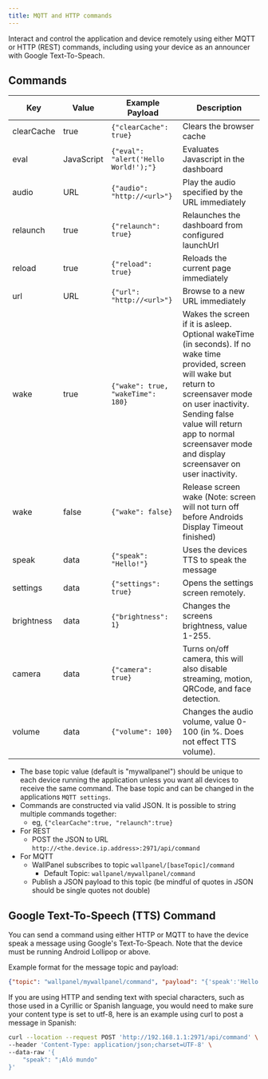 ```yaml
---
title: MQTT and HTTP commands
---
```


Interact and control the application and device remotely using either MQTT or HTTP (REST) commands, including using your device as an announcer with Google Text-To-Speach.

## Commands

| Key        | Value      | Example Payload                      | Description                                                                                                                                                                                                                                                                |
| ---------- | ---------- | ------------------------------------ | -------------------------------------------------------------------------------------------------------------------------------------------------------------------------------------------------------------------------------------------------------------------------- |
| clearCache | true       | `{"clearCache": true}`               | Clears the browser cache                                                                                                                                                                                                                                                   |
| eval       | JavaScript | `{"eval": "alert('Hello World!');"}` | Evaluates Javascript in the dashboard                                                                                                                                                                                                                                      |
| audio      | URL        | `{"audio": "http://<url>"}`          | Play the audio specified by the URL immediately                                                                                                                                                                                                                            |
| relaunch   | true       | `{"relaunch": true}`                 | Relaunches the dashboard from configured launchUrl                                                                                                                                                                                                                         |
| reload     | true       | `{"reload": true}`                   | Reloads the current page immediately                                                                                                                                                                                                                                       |
| url        | URL        | `{"url": "http://<url>"}`            | Browse to a new URL immediately                                                                                                                                                                                                                                            |
| wake       | true       | `{"wake": true, "wakeTime": 180}`    | Wakes the screen if it is asleep. Optional wakeTime (in seconds). If no wake time provided, screen will wake but return to screensaver mode on user inactivity. Sending false value will return app to normal screensaver mode and display screensaver on user inactivity. |
| wake       | false      | `{"wake": false}`                    | Release screen wake (Note: screen will not turn off before Androids Display Timeout finished)                                                                                                                                                                              |
| speak      | data       | `{"speak": "Hello!"}`                | Uses the devices TTS to speak the message                                                                                                                                                                                                                                  |
| settings   | data       | `{"settings": true}`                 | Opens the settings screen remotely.                                                                                                                                                                                                                                        |
| brightness | data       | `{"brightness": 1}`                  | Changes the screens brightness, value 1-255.                                                                                                                                                                                                                               |
| camera     | data       | `{"camera": true}`                   | Turns on/off camera, this will also disable streaming, motion, QRCode, and face detection.                                                                                                                                                                                 |
| volume     | data       | `{"volume": 100}`                    | Changes the audio volume, value 0-100 (in %. Does not effect TTS volume).                                                                                                                                                                                                  |

- The base topic value (default is "mywallpanel") should be unique to each device running the application unless you want all devices to receive the same command. The base topic and can be changed in the applications `MQTT settings`.
- Commands are constructed via valid JSON. It is possible to string multiple commands together:
  - eg, `{"clearCache":true, "relaunch":true}`
- For REST
  - POST the JSON to URL `http://<the.device.ip.address>:2971/api/command`
- For MQTT
  - WallPanel subscribes to topic `wallpanel/[baseTopic]/command`
    - Default Topic: `wallpanel/mywallpanel/command`
  - Publish a JSON payload to this topic (be mindful of quotes in JSON should be single quotes not double)

## Google Text-To-Speech (TTS) Command

You can send a command using either HTTP or MQTT to have the device speak a message using Google's Text-To-Speach. Note that the device must be running Android Lollipop or above.

Example format for the message topic and payload:

```json
{"topic": "wallpanel/mywallpanel/command", "payload": "{'speak':'Hello!'}"}
```

If you are using HTTP and sending text with special characters, such as those used in a Cyrillic or Spanish language, you would need to make sure your content type is set to utf-8, here is an example using curl to post a message in Spanish:

```sh
curl --location --request POST 'http://192.168.1.1:2971/api/command' \
--header 'Content-Type: application/json;charset=UTF-8' \
--data-raw '{
    "speak": "¡Aló mundo"
}'
```
